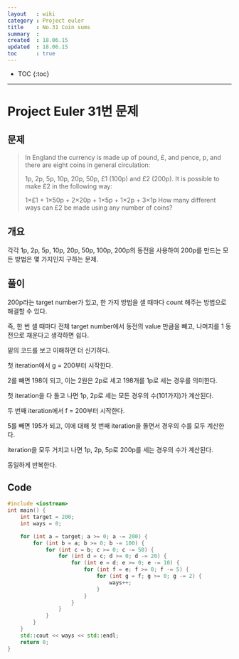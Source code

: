 ```yaml
---
layout   : wiki
category : Project euler
title    : No.31 Coin sums
summary  : 
created  : 18.06.15
updated  : 18.06.15
toc      : true
---
```


* TOC
 {:toc}

* * *

# Project Euler 31번 문제

## 문제

> In England the currency is made up of pound, £, and pence, p, and there are eight coins in general circulation:
>
> 1p, 2p, 5p, 10p, 20p, 50p, £1 (100p) and £2 (200p).
> It is possible to make £2 in the following way:
>
> 1×£1 + 1×50p + 2×20p + 1×5p + 1×2p + 3×1p
> How many different ways can £2 be made using any number of coins?

## 개요

각각 1p, 2p, 5p, 10p, 20p, 50p, 100p, 200p의 동전을 사용하여 200p를 만드는 모든 방법은 몇 가지인지 구하는 문제.

## 풀이

200p라는 target number가 있고, 한 가지 방법을 셀 때마다 count 해주는 방법으로 해결할 수 있다.

즉, 한 번 셀 때마다 전체 target number에서 동전의 value 만큼을 빼고, 나머지를 1 동전으로 채운다고 생각하면 쉽다.

밑의 코드를 보고 이해하면 더 신기하다.

첫 iteration에서 g = 200부터 시작한다.

2를 빼면 198이 되고, 이는 2원은 2p로 세고 198개를 1p로 세는 경우를 의미한다.

첫 iteration을 다 돌고 나면 1p, 2p로 세는 모든 경우의 수(101가지)가 계산된다.

두 번째 iteration에서 f = 200부터 시작한다.

5를 빼면 195가 되고, 이에 대해 첫 번째 iteration을 돌면서 경우의 수를 모두 계산한다.

iteration을 모두 거치고 나면 1p, 2p, 5p로 200p를 세는 경우의 수가 계산된다.

동일하게 반복한다.

## Code

```c++
#include <iostream>
int main() {
    int target = 200;
    int ways = 0;

    for (int a = target; a >= 0; a -= 200) {
        for (int b = a; b >= 0; b -= 100) {
            for (int c = b; c >= 0; c -= 50) {
                for (int d = c; d >= 0; d -= 20) {
                    for (int e = d; e >= 0; e -= 10) {
                        for (int f = e; f >= 0; f -= 5) {
                            for (int g = f; g >= 0; g -= 2) {
                                ways++;
                            }
                        }
                    }
                }
            }
        }
    }
    std::cout << ways << std::endl;
    return 0;
}
```